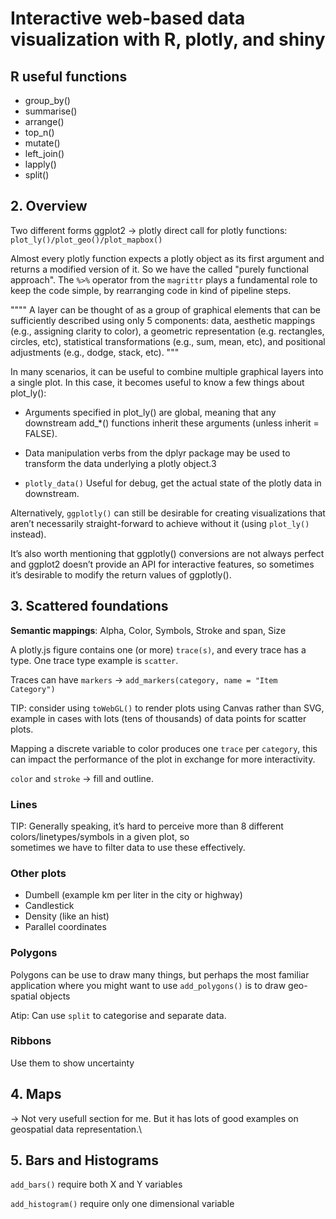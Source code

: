 # Interactive web-based data visualization with R, plotly, and shiny

## R useful functions

- group_by()
- summarise()
- arrange()
- top_n()
- mutate()
- left_join()
- lapply()
- split()

## 2. Overview

Two different forms
	ggplot2 -> plotly 
	direct call for plotly functions: `plot_ly()/plot_geo()/plot_mapbox()`


Almost every plotly function expects a plotly object as its first argument and returns a modified version of it. So we
have the called "purely functional approach". The `%>%` operator from the `magrittr` plays a fundamental role to keep 
the code simple, by rearranging code in kind of pipeline steps.

""""
A layer can be thought of as a group of graphical elements that can be sufficiently described using only 5 components: 
data, aesthetic mappings (e.g., assigning clarity to color), a geometric representation (e.g. rectangles, circles, etc),
statistical transformations (e.g., sum, mean, etc), and positional adjustments (e.g., dodge, stack, etc).
"""


In many scenarios, it can be useful to combine multiple graphical layers into a single plot. In this case, it becomes 
useful to know a few things about plot_ly():
- Arguments specified in plot_ly() are global, meaning that any downstream add_*() functions inherit these arguments (unless inherit = FALSE).
- Data manipulation verbs from the dplyr package may be used to transform the data underlying a plotly object.3

- `plotly_data()` Useful for debug, get the actual state of the plotly data in downstream.

Alternatively, `ggplotly()` can still be desirable for creating visualizations that aren’t necessarily
straight-forward to achieve without it (using `plot_ly()` instead).


It’s also worth mentioning that ggplotly() conversions are not always perfect and ggplot2 doesn’t provide an API for 
interactive features, so sometimes it’s desirable to modify the return values of ggplotly().


## 3. Scattered foundations

**Semantic mappings**: Alpha, Color, Symbols, Stroke and span, Size

A plotly.js figure contains one (or more) `trace(s)`, and every trace has a type. One trace type example is `scatter`.

Traces can have `markers` -> `add_markers(category, name = "Item Category")`

TIP: consider using `toWebGL()` to render plots using Canvas rather than SVG, example in cases with lots 
(tens of thousands) of data points for scatter plots.

Mapping a discrete variable to color produces one `trace` per `category`, this can impact the performance of the plot
in exchange for more interactivity.

`color` and `stroke` -> fill and outline.

### Lines

TIP: Generally speaking, it’s hard to perceive more than 8 different colors/linetypes/symbols in a given plot, so \
sometimes we have to filter data to use these effectively.

### Other plots

- Dumbell (example km per liter in the city or highway)
- Candlestick
- Density (like an hist)
- Parallel coordinates

### Polygons
Polygons can be use to draw many things, but perhaps the most familiar application where you might want to use 
`add_polygons()` is to draw geo-spatial objects

Atip: Can use `split` to categorise and separate data.

### Ribbons
Use them to show uncertainty



## 4. Maps

-> Not very usefull section for me. But it has lots of good examples on geospatial data representation.\

## 5. Bars and Histograms

`add_bars()`
	require both X and Y variables

`add_histogram()`
	require only one dimensional variable
